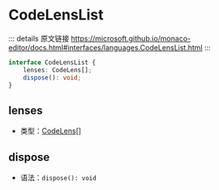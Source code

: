 # CodeLensList

<backTop />
        
::: details 原文链接
https://microsoft.github.io/monaco-editor/docs.html#interfaces/languages.CodeLensList.html
:::

```ts
interface CodeLensList {
    lenses: CodeLens[];
    dispose(): void;
}
```

## lenses
- 类型：[CodeLens](/api/languages/CodeLens.md)[]

## dispose
- 语法：`dispose(): void`
